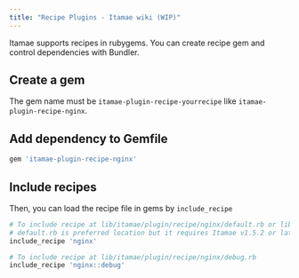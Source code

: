 ```yaml
---
title: "Recipe Plugins - Itamae wiki (WIP)"
---
```


Itamae supports recipes in rubygems. You can create recipe gem and control dependencies with Bundler.

## Create a gem

The gem name must be `itamae-plugin-recipe-yourrecipe` like `itamae-plugin-recipe-nginx`.

## Add dependency to Gemfile

```ruby
gem 'itamae-plugin-recipe-nginx'
```

## Include recipes

Then, you can load the recipe file in gems by `include_recipe`

```ruby
# To include recipe at lib/itamae/plugin/recipe/nginx/default.rb or lib/itamae/plugin/recipe/nginx.rb
# default.rb is preferred location but it requires Itamae v1.5.2 or later
include_recipe 'nginx'

# To include recipe at lib/itamae/plugin/recipe/nginx/debug.rb
include_recipe 'nginx::debug'
```
